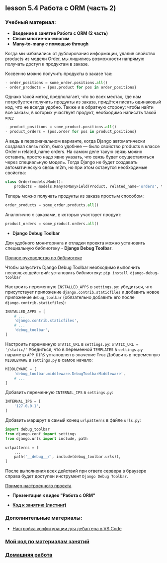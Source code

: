## lesson 5.4 Работа с ORM (часть 2)

### Учебный материал:
- **Введение в занятие Работа с ORM (2 часть)**
- **Связи многие-ко-многим**
- **Many-to-many с помощью through**

Когда мы избавились от дублирования информации, удалив свойство products из модели Order, мы лишились возможности напрямую получать доступ к продуктам в заказе.

Косвенно можно получить продукты в заказе так:
```Python
- order_positions = some_order.positions.all()
- order_products = {pos.product for pos in order_positions}
```
Однако такой метод предполагает, что во всех местах, где нам потребуется получить продукты из заказа, придётся писать одинаковый код, что не всегда удобно. Также и в обратную сторону: чтобы найти все заказы, в которых участвует продукт, необходимо написать такой код:
```Python
- product_positions = some_product.positions.all()
- product_orders = {pos.order for pos in product_positions}
```
А ведь в первоначальном варианте, когда Django автоматически создавал связь m2m, было удобнее — было свойство products в классе Order и related_name orders.
На самом деле такую связь можно оставить, просто надо явно указать, что связь будет осуществляться через специальную модель. Тогда Django не будет создавать автоматическую связь m2m, но при этом останутся необходимые свойства:

```Python
class Order(models.Model):
    products = models.ManyToManyField(Product, related_name='orders', through='OrderPosition')
```
Теперь можно получать продукты из заказа простым способом:
```Python
order_products = some_order.products.all()
```
Аналогично с заказами, в которых участвует продукт:
```Python
product_orders = some_product.orders.all()
```
- **Django Debug Toolbar**

Для удобного мониторинга и отладки проекта можно установить специальную библиотеку - **Django Debug Toolbar**.

[Полное руководство по библиотеке](https://django-debug-toolbar.readthedocs.io/en/latest/index.html)

Чтобы запустить Django Debug Toolbar необходимо выполнить несколько действий:
установить библиотеку:
`pip install django-debug-toolbar`

Настроить переменную `INSTALLED_APPS` в `settings.py`: убедиться, что присутствует приложение `django.contrib.staticfiles` и добавить новое приложение `debug_toolbar` (обязательно добавить его после `django.contrib.staticfiles`):
```Python
INSTALLED_APPS = [
    # ...
    'django.contrib.staticfiles',
    # ...
    'debug_toolbar',
]
```
Настроить переменную `STATIC_URL` в `settings.py`:
`STATIC_URL = '/static/'`
Убедиться, что в переменной `TEMPLATES` в `settings.py` параметр `APP_DIRS` установлен в значение `True`
Добавить в переменную `MIDDLEWARE` в `settings.py` в самое начало:
```Python
MIDDLEWARE = [
    'debug_toolbar.middleware.DebugToolbarMiddleware',
    # ...
]
```
Добавить переменную `INTERNAL_IPS` в `settings.py`:
```Python
INTERNAL_IPS = [
    '127.0.0.1',
]
```
Добавить маршрут в самый конец `urlpatterns` в файле `urls.py`:
```Python
import debug_toolbar
from django.conf import settings
from django.urls import include, path

urlpatterns = [
    ...
    path('__debug__/', include(debug_toolbar.urls)),
]
```
После выполнения всех действий при ответе сервера в браузере справа будет доступен инструмент `Django Debug Toolbar`.

[Пример настроенного проекта](https://github.com/jazzband/django-debug-toolbar/tree/main/example)

- **Презентация к видео "Работа с ORM"**

- **[Код к занятию (листинг)](../DJ_code/orm_advanced)**

### Дополнительные материалы:

- [Настройка конфигурации для дебаггера в VS Code](../lesson_5.1/debug_config)

### [Мой код по материалам занятий](../lesson_5.1/dj_proect/)

### [Домашняя работа](../dj-homeworks/2.2-databases-2/)
